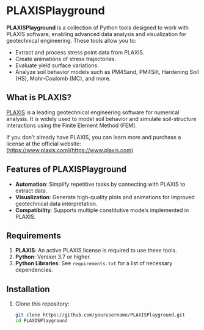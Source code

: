 # PLAXISPlayground  

**PLAXISPlayground** is a collection of Python tools designed to work with PLAXIS software, enabling advanced data analysis and visualization for geotechnical engineering. These tools allow you to:  

- Extract and process stress point data from PLAXIS.  
- Create animations of stress trajectories.  
- Evaluate yield surface variations.  
- Analyze soil behavior models such as PM4Sand, PM4Silt, Hardening Soil (HS), Mohr-Coulomb (MC), and more.  

## What is PLAXIS?  

[PLAXIS](https://www.plaxis.com) is a leading geotechnical engineering software for numerical analysis. It is widely used to model soil behavior and simulate soil-structure interactions using the Finite Element Method (FEM).  

If you don’t already have PLAXIS, you can learn more and purchase a license at the official website:  
[https://www.plaxis.com](https://www.plaxis.com)  

## Features of PLAXISPlayground  

- **Automation**: Simplify repetitive tasks by connecting with PLAXIS to extract data.  
- **Visualization**: Generate high-quality plots and animations for improved geotechnical data interpretation.  
- **Compatibility**: Supports multiple constitutive models implemented in PLAXIS.  

## Requirements  

1. **PLAXIS**: An active PLAXIS license is required to use these tools.  
2. **Python**: Version 3.7 or higher.  
3. **Python Libraries**: See `requirements.txt` for a list of necessary dependencies.  

## Installation  

1. Clone this repository:  
   ```bash
   git clone https://github.com/yourusername/PLAXISPlayground.git
   cd PLAXISPlayground
